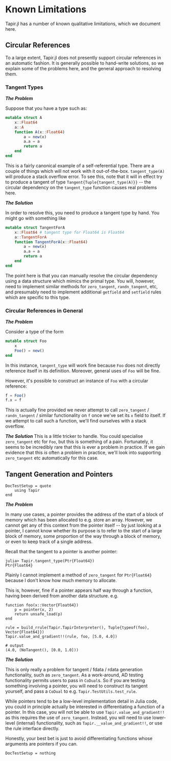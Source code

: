 # Known Limitations

Tapir.jl has a number of known qualitative limitations, which we document here.

## Circular References

To a large extent, Tapir.jl does not presently support circular references in an automatic fashion.
It is generally possible to hand-write solutions, so we explain some of the problems here, and the general approach to resolving them.

### Tangent Types

_**The Problem**_

Suppose that you have a type such as:
```julia
mutable struct A
    x::Float64
    a::A
    function A(x::Float64)
        a = new(x)
        a.a = a
        return a
    end
end
```

This is a fairly canonical example of a self-referential type.
There are a couple of things which will not work with it out-of-the-box.
`tangent_type(A)` will produce a stack overflow error.
To see this, note that it will in effect try to produce a tangent of type `Tangent{Tuple{tangent_type(A)}}` -- the circular dependency on the `tangent_type` function causes real problems here.

_**The Solution**_

In order to resolve this, you need to produce a tangent type by hand.
You might go with something like
```julia
mutable struct TangentForA
    x::Float64 # tangent type for Float64 is Float64
    a::TangentForA
    function TangentForA(x::Float64)
        a = new(x)
        a.a = a
        return a
    end
end
```
The point here is that you can manually resolve the circular dependency using a data structure which mimics the primal type.
You will, however, need to implement similar methods for `zero_tangent`, `randn_tangent`, etc, and presumably need to implement additional `getfield` and `setfield` rules which are specific to this type.

### Circular References in General

_**The Problem**_

Consider a type of the form
```julia
mutable struct Foo
    x
    Foo() = new()
end
```
In this instance, `tangent_type` will work fine because `Foo` does not directly reference itself in its definition.
Moreover, general uses of `Foo` will be fine.

However, it's possible to construct an instance of `Foo` with a circular reference:
```julia
f = Foo()
f.x = f
```
This is actually fine provided we never attempt to call `zero_tangent` / `randn_tangent` / similar functionality on `f` once we've set its `x` field to itself.
If we attempt to call such a function, we'll find ourselves with a stack overflow.

_**The Solution**_
This is a little tricker to handle.
You could specialise `zero_tangent` etc for `Foo`, but this is something of a pain.
Fortunately, it seems to be incredibly rare that this is ever a problem in practice.
If we gain evidence that this _is_ often a problem in practice, we'll look into supporting `zero_tangent` etc automatically for this case.


## Tangent Generation and Pointers

```@meta
DocTestSetup = quote
    using Tapir
end
```

_**The Problem**_


In many use cases, a pointer provides the address of the start of a block of memory which has been allocated to e.g. store an array.
However, we cannot get any of this context from the pointer itself -- by just looking at a pointer, I cannot know whether its purpose is to refer to the start of a large block of memory, some proportion of the way through a block of memory, or even to keep track of a single address.

Recall that the tangent to a pointer is another pointer:
```jldoctest
julia> Tapir.tangent_type(Ptr{Float64})
Ptr{Float64}
```
Plainly I cannot implement a method of `zero_tangent` for `Ptr{Float64}` because I don't know how much memory to allocate.

This is, however, fine if a pointer appears half way through a function, having been derived from another data structure. e.g.
```jldoctest
function foo(x::Vector{Float64})
    p = pointer(x, 2)
    return unsafe_load(p)
end

rule = build_rrule(Tapir.TapirInterpreter(), Tuple{typeof(foo), Vector{Float64}})
Tapir.value_and_gradient!!(rule, foo, [5.0, 4.0])

# output
(4.0, (NoTangent(), [0.0, 1.0]))
```

_**The Solution**_

This is only really a problem for tangent / fdata / rdata generation functionality, such as `zero_tangent`.
As a work-around, AD testing functionality permits users to pass in `CoDual`s.
So if you are testing something involving a pointer, you will need to construct its tangent yourself, and pass a `CoDual` to e.g. `Tapir.TestUtils.test_rule`.

While pointers tend to be a low-level implementation detail in Julia code, you could in principle actually be interested in differentiating a function of a pointer.
In this case, you will not be able to use `Tapir.value_and_gradient!!` as this requires the use of `zero_tangent`.
Instead, you will need to use lower-level (internal) functionality, such as `Tapir.__value_and_gradient!!`, or use the rule interface directly.

Honestly, your best bet is just to avoid differentiating functions whose arguments are pointers if you can.

```@meta
DocTestSetup = nothing
```
